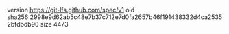 version https://git-lfs.github.com/spec/v1
oid sha256:2998e9d62ab5c48e7b37c712e7d0fa2657b46f191438332d4ca25352bfdbdb90
size 4473
